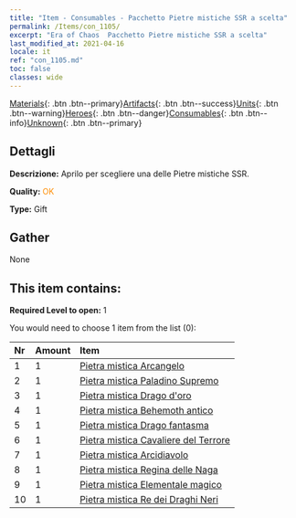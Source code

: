 ```yaml
---
title: "Item - Consumables - Pacchetto Pietre mistiche SSR a scelta"
permalink: /Items/con_1105/
excerpt: "Era of Chaos  Pacchetto Pietre mistiche SSR a scelta"
last_modified_at: 2021-04-16
locale: it
ref: "con_1105.md"
toc: false
classes: wide
---
```

 [Materials](/it/Items/){: .btn .btn--primary}[Artifacts](/it/Items/Artifacts/){: .btn .btn--success}[Units](/it/Items/Units/){: .btn .btn--warning}[Heroes](/it/Items/Heroes/){: .btn .btn--danger}[Consumables](/it/Items/Consumables/){: .btn .btn--info}[Unknown](/it/Items/Unknown/){: .btn .btn--primary}

## Dettagli
 **Descrizione:** Aprilo per scegliere una delle Pietre mistiche SSR.

 **Quality:** <span style="color: #FF8C00">OK</span>

 **Type:** Gift

## Gather

  None

## This item contains:

 **Required Level to open:** 1

 You would need to choose 1 item from the list (0):

  | Nr | Amount |     Item    |
  |:---|:-------|:------------|
  | 1 | 1 | [Pietra mistica Arcangelo](/it/Items/unt_288/) |  | 
  | 2 | 1 | [Pietra mistica Paladino Supremo](/it/Items/unt_289/) |  | 
  | 3 | 1 | [Pietra mistica Drago d'oro](/it/Items/unt_295/) |  | 
  | 4 | 1 | [Pietra mistica Behemoth antico](/it/Items/unt_311/) |  | 
  | 5 | 1 | [Pietra mistica Drago fantasma](/it/Items/unt_303/) |  | 
  | 6 | 1 | [Pietra mistica Cavaliere del Terrore](/it/Items/unt_302/) |  | 
  | 7 | 1 | [Pietra mistica Arcidiavolo](/it/Items/unt_318/) |  | 
  | 8 | 1 | [Pietra mistica Regina delle Naga](/it/Items/unt_325/) |  | 
  | 9 | 1 | [Pietra mistica Elementale magico](/it/Items/unt_347/) |  | 
  | 10 | 1 | [Pietra mistica Re dei Draghi Neri](/it/Items/unt_334/) |  | 
